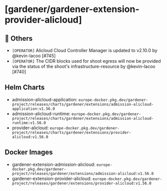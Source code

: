 # [gardener/gardener-extension-provider-alicloud]

## 🏃 Others

- `[OPERATOR]` Alicloud Cloud Controller Manager is updated to v2.10.0 by @kevin-lacoo [#745]
- `[OPERATOR]` The CIDR blocks used for shoot egress will now be provided via the status of the shoot's infrastructure-resource by @kevin-lacoo [#740]

## Helm Charts
- admission-alicloud-application: `europe-docker.pkg.dev/gardener-project/releases/charts/gardener/extensions/admission-alicloud-application:v1.56.0`
- admission-alicloud-runtime: `europe-docker.pkg.dev/gardener-project/releases/charts/gardener/extensions/admission-alicloud-runtime:v1.56.0`
- provider-alicloud: `europe-docker.pkg.dev/gardener-project/releases/charts/gardener/extensions/provider-alicloud:v1.56.0`
## Docker Images
- gardener-extension-admission-alicloud: `europe-docker.pkg.dev/gardener-project/releases/gardener/extensions/admission-alicloud:v1.56.0`
- gardener-extension-provider-alicloud: `europe-docker.pkg.dev/gardener-project/releases/gardener/extensions/provider-alicloud:v1.56.0`
